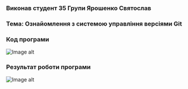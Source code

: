 ### Виконав студент 35 Групи Ярошенко Святослав
### Тема: Ознайомлення з системою управління версіями Git

### Код програми
![Image alt](https://github.com/sxlav/35_yaroshenko_sviatoslav/Task01/main/1.png)
### Результат роботи програми
![Image alt](https://github.com/sxlav/35_yaroshenko_sviatoslav/Task01/main/2.png)
